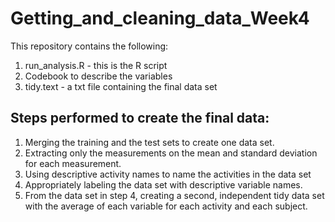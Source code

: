 # Getting_and_cleaning_data_Week4

This repository contains the following: 
1. run_analysis.R - this is the R script
2. Codebook to describe the variables 
3. tidy.text - a txt file containing the final data set

## Steps performed to create the final data:

 1. Merging the training and the test sets to create one data set.
 2. Extracting only the measurements on the mean and standard deviation for each measurement. 
 3. Using descriptive activity names to name the activities in the data set
 4. Appropriately labeling the data set with descriptive variable names. 
 5. From the data set in step 4, creating a second, independent tidy data set with the average of each variable for each activity and each subject.
